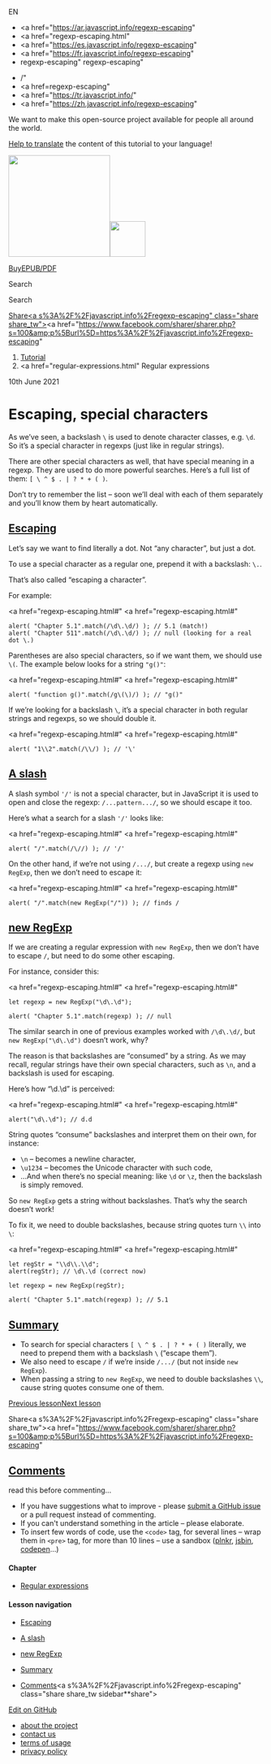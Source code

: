 EN

- <a href="https://ar.javascript.info/regexp-escaping"
- <a href="regexp-escaping.html"
- <a href="https://es.javascript.info/regexp-escaping"
- <a href="https://fr.javascript.info/regexp-escaping"
- regexp-escaping"
  regexp-escaping"

<!-- -->

- /"
- <a href=regexp-escaping"
- <a href="https://tr.javascript.info/"
- <a href="https://zh.javascript.info/regexp-escaping"

We want to make this open-source project available for people all around the world.

[Help to translate](translate.html) the content of this tutorial to your language!

<a href="index.html" class="sitetoolbar__link sitetoolbar__link_logo"><img src="img/sitetoolbar__logo_en.svg" class="sitetoolbar__logo sitetoolbar__logo_normal" width="200" /><img src="img/sitetoolbar__logo_small_en.svg" class="sitetoolbar__logo sitetoolbar__logo_small" width="70" /></a>

<a href="ebook.html" class="buy-book-button"><span class="buy-book-button__extra-text">Buy</span>EPUB/PDF</a>

Search

Search

<a href="tutorial/map.html" class="map">

<span class="share-icons__title">Share</span><a s%3A%2F%2Fjavascript.info%2Fregexp-escaping" class="share share_tw"></a><a href="https://www.facebook.com/sharer/sharer.php?s=100&amp;p%5Burl%5D=https%3A%2F%2Fjavascript.info%2Fregexp-escaping" </a>

1.  <a href="index.html" class="breadcrumbs__link"><span class="breadcrumbs__hidden-text">Tutorial</span></a>
2.  <span id="breadcrumb-1"><a href="regular-expressions.html" Regular expressions</span></a></span>

10th June 2021

# Escaping, special characters

As we’ve seen, a backslash `\` is used to denote character classes, e.g. `\d`. So it’s a special character in regexps (just like in regular strings).

There are other special characters as well, that have special meaning in a regexp. They are used to do more powerful searches. Here’s a full list of them: `[ \ ^ $ . | ? * + ( )`.

Don’t try to remember the list – soon we’ll deal with each of them separately and you’ll know them by heart automatically.

## <a href="regexp-escaping.html#escaping" id="escaping" class="main__anchor">Escaping</a>

Let’s say we want to find literally a dot. Not “any character”, but just a dot.

To use a special character as a regular one, prepend it with a backslash: `\.`.

That’s also called “escaping a character”.

For example:

<a href="regexp-escaping.html#"
<a href="regexp-escaping.html#"

    alert( "Chapter 5.1".match(/\d\.\d/) ); // 5.1 (match!)
    alert( "Chapter 511".match(/\d\.\d/) ); // null (looking for a real dot \.)

Parentheses are also special characters, so if we want them, we should use `\(`. The example below looks for a string `"g()"`:

<a href="regexp-escaping.html#"
<a href="regexp-escaping.html#"

    alert( "function g()".match(/g\(\)/) ); // "g()"

If we’re looking for a backslash `\`, it’s a special character in both regular strings and regexps, so we should double it.

<a href="regexp-escaping.html#"
<a href="regexp-escaping.html#"

    alert( "1\\2".match(/\\/) ); // '\'

## <a href="regexp-escaping.html#a-slash" id="a-slash" class="main__anchor">A slash</a>

A slash symbol `'/'` is not a special character, but in JavaScript it is used to open and close the regexp: `/...pattern.../`, so we should escape it too.

Here’s what a search for a slash `'/'` looks like:

<a href="regexp-escaping.html#"
<a href="regexp-escaping.html#"

    alert( "/".match(/\//) ); // '/'

On the other hand, if we’re not using `/.../`, but create a regexp using `new RegExp`, then we don’t need to escape it:

<a href="regexp-escaping.html#"
<a href="regexp-escaping.html#"

    alert( "/".match(new RegExp("/")) ); // finds /

## <a href="regexp-escaping.html#new-regexp" id="new-regexp" class="main__anchor">new RegExp</a>

If we are creating a regular expression with `new RegExp`, then we don’t have to escape `/`, but need to do some other escaping.

For instance, consider this:

<a href="regexp-escaping.html#"
<a href="regexp-escaping.html#"

    let regexp = new RegExp("\d\.\d");

    alert( "Chapter 5.1".match(regexp) ); // null

The similar search in one of previous examples worked with `/\d\.\d/`, but `new RegExp("\d\.\d")` doesn’t work, why?

The reason is that backslashes are “consumed” by a string. As we may recall, regular strings have their own special characters, such as `\n`, and a backslash is used for escaping.

Here’s how “\\d.\\d” is perceived:

<a href="regexp-escaping.html#"
<a href="regexp-escaping.html#"

    alert("\d\.\d"); // d.d

String quotes “consume” backslashes and interpret them on their own, for instance:

- `\n` – becomes a newline character,
- `\u1234` – becomes the Unicode character with such code,
- …And when there’s no special meaning: like `\d` or `\z`, then the backslash is simply removed.

So `new RegExp` gets a string without backslashes. That’s why the search doesn’t work!

To fix it, we need to double backslashes, because string quotes turn `\\` into `\`:

<a href="regexp-escaping.html#"
<a href="regexp-escaping.html#"

    let regStr = "\\d\\.\\d";
    alert(regStr); // \d\.\d (correct now)

    let regexp = new RegExp(regStr);

    alert( "Chapter 5.1".match(regexp) ); // 5.1

## <a href="regexp-escaping.html#summary" id="summary" class="main__anchor">Summary</a>

- To search for special characters `[ \ ^ $ . | ? * + ( )` literally, we need to prepend them with a backslash `\` (“escape them”).
- We also need to escape `/` if we’re inside `/.../` (but not inside `new RegExp`).
- When passing a string to `new RegExp`, we need to double backslashes `\\`, cause string quotes consume one of them.

<a href="regexp-boundary.html" class="page__nav page__nav_prev"><span class="page__nav-text"><span class="page__nav-text-shortcut"></span></span><span class="page__nav-text-alternate">Previous lesson</span></a><a href="regexp-character-sets-and-ranges.html" class="page__nav page__nav_next"><span class="page__nav-text"><span class="page__nav-text-shortcut"></span></span><span class="page__nav-text-alternate">Next lesson</span></a>

<span class="share-icons__title">Share</span><a s%3A%2F%2Fjavascript.info%2Fregexp-escaping" class="share share_tw"></a><a href="https://www.facebook.com/sharer/sharer.php?s=100&amp;p%5Burl%5D=https%3A%2F%2Fjavascript.info%2Fregexp-escaping" </a>

<a href="tutorial/map.html" class="map">

## <a href="regexp-escaping.html#comments" id="comments">Comments</a>

<span class="comments__read-before-link">read this before commenting…</span>

- If you have suggestions what to improve - please [submit a GitHub issue](https://github.com/javascript-tutorial/en.javascript.info/issues/new) or a pull request instead of commenting.
- If you can't understand something in the article – please elaborate.
- To insert few words of code, use the `<code>` tag, for several lines – wrap them in `<pre>` tag, for more than 10 lines – use a sandbox ([plnkr](https://plnkr.co/edit/?p=preview), [jsbin](https://jsbin.com), [codepen](http://codepen.io)…)

<a href="tutorial/map.html" class="map"></a>

#### Chapter

- <a href="regular-expressions.html" class="sidebar__link">Regular expressions</a>

#### Lesson navigation

- <a href="regexp-escaping.html#escaping" class="sidebar__link">Escaping</a>
- <a href="regexp-escaping.html#a-slash" class="sidebar__link">A slash</a>
- <a href="regexp-escaping.html#new-regexp" class="sidebar__link">new RegExp</a>
- <a href="regexp-escaping.html#summary" class="sidebar__link">Summary</a>

- <a href="regexp-escaping.html#comments" class="sidebar__link">Comments</a><a s%3A%2F%2Fjavascript.info%2Fregexp-escaping" class="share share_tw sidebar**share"></a><a href="https://www.facebook.com/sharer/sharer.php?s=100&amp;p%5Burl%5D=https%3A%2F%2Fjavascript.info%2Fregexp-escaping" class="share share_fb sidebar**share"></a>

<a href="https://github.com/javascript-tutorial/en.javascript.info/blob/master/9-regular-expressions/07-regexp-escaping" class="sidebar__link">Edit on GitHub</a>

- <a href="about.html" class="page-footer__link">about the project</a>
- <a href="about.html#contact-us" class="page-footer__link">contact us</a>
- <a href="terms.html" class="page-footer__link">terms of usage</a>
- <a href="privacy.html" class="page-footer__link">privacy policy</a>
